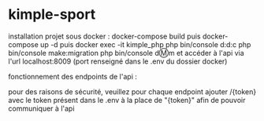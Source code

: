 # kimple-sport

installation projet sous docker :
docker-compose build
puis docker-compose up -d
puis docker exec -it kimple_php
php bin/console d:d:c
php bin/console make:migration
php bin/console d:m:m
et accéder à l'api via l'url localhost:8009
(port renseigné dans le .env du dossier docker)

fonctionnement des endpoints de l'api :

pour des raisons de sécurité, veuillez pour chaque endpoint ajouter /{token}
avec le token présent dans le .env à la place de "{token}"
afin de pouvoir communiquer à l'api